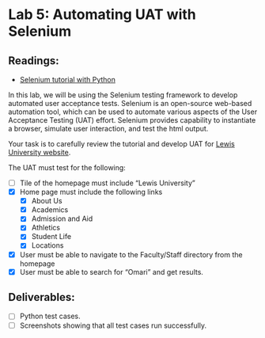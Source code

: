 # Lab 5: Automating UAT with Selenium

## Readings:

* [Selenium tutorial with Python](https://selenium-python.readthedocs.io/)

In this lab, we will be using the Selenium testing framework to develop automated user acceptance tests. Selenium is an 
open-source web-based automation tool, which can be used to automate various aspects of the User Acceptance Testing 
(UAT) effort. Selenium provides capability to instantiate a browser, simulate user interaction, and test the html 
output.

Your task is to carefully review the tutorial and develop UAT for [Lewis University website](https://www.lewisu.edu).

The UAT must test for the following:
- [ ] Tile of the homepage must include “Lewis University”
- [x] Home page must include the following links
  - [x] About Us
  - [x] Academics
  - [x] Admission and Aid
  - [x] Athletics
  - [x] Student Life
  - [x] Locations
- [x] User must be able to navigate to the Faculty/Staff directory from the homepage
- [x] User must be able to search for “Omari” and get results.

## Deliverables:

- [ ] Python test cases.
- [ ] Screenshots showing that all test cases run successfully.
